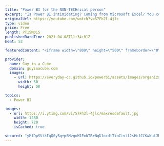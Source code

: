 ```yaml
---
title: "Power BI for the NON-TECHnical person"
excerpt: "Is Power BI intimidating? Coming from Microsoft Excel? You consider yourself non-technical? Don't want to have to write or know anything about DAX? Patrick looks at how you can create a report quickly with just your Excel data and not have to write any code!  📢 Become a member: https://guyinacu.be/membership"
originalUrl: https://youtube.com/watch?v=S7Fh2l-4jlc
type: video
price: Free
length: PT15M31S
publishedDateTime: 2021-04-08T11:34:01Z
heat: 52

featuredContent: "<iframe width=\"800\" height=\"500\" frameborder=\"0\" src=\"https://www.youtube.com/embed/S7Fh2l-4jlc\" allow=\"accelerometer; autoplay; encrypted-media; gyroscope; picture-in-picture\" allowfullscreen></iframe>"

provider:
  name: Guy in a Cube
  domain: guyinacube.com
  images:
    - url: https://everyday-cc.github.io/powerbi/assets/images/organizations/guyinacube.com-50x50.jpg
      width: 50
      height: 50

topics:
  - Power BI

images:
  - url: https://i.ytimg.com/vi/S7Fh2l-4jlc/maxresdefault.jpg
    width: 1280
    height: 720
    isCached: true

secured: "yMfDpSVtkIqQ0y3q+pSMvgoM1FmbTB+NqD1ocdtTinCtvlf2sHblCCKwkufJNbCZ2Tp5iIjKAJ4HhZzZ9lvNzl7sbZcca95MuMlh/z03lt1f6VwENtP451GtylAPYWUObzYw8lualIINu/TcYDUNlNNdjWAI/Wgxd6x1544VLl/fSloLYs2fY+2T901Ovv2EeTSPnETFf3PSsrn9gzIjvq0aoMkR5byO0q+6+1Bi0f5VqbY8o3HA80HjJGujgdFAPpjIZXUBYzjDoLm0nsffNjeNuK+xnWepOwimdGWyqevjfsbq4UcPtmaTwAHy7St4miTG0a67sXdA/dJEO6jOncULYo6wq3FAirAy2Xjw+tBKSVX2C7XT8EystDY9Ub9VYK7YxBE0cWfBbpLcbpByu6YJ0d47+Yj9QZduPBH6EJE=;EcuIXttCFGYPLir25aO2Pg=="
---
```


